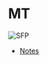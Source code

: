 # MT



<img src="https://wallpapercave.com/wp/wp4286411.jpg" alt="SFP" style="zoom:100%;" />

- [Notes](PSX_512_notes.html)

